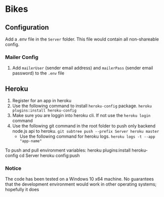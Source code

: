 
# Bikes

## Configuration
Add a .env file in the `Server` folder. This file would contain all non-shareable config.


### Mailer Config
1. Add `mailerUser` (sender email address) and `mailerPass` (sender email password) to the `.env` file 


## Heroku
1. Register for an app in heroku 
2. Use the following command to install `heroku-config` package. `heroku plugins:install heroku-config`
3. Make sure you are loggin into heroku cli. If not use the `heroku login` command
2. Use the following git command in the root folder to push only backend node.js api to heroku. `git subtree push --prefix Server heroku master` 
    * Use the following command for heroku logs. `heroku logs -t --app "app-name"` 

To push and pull environment variables: 
heroku plugins:install heroku-config
cd Server
heroku config:push

### Notice

The code has been tested on a Windows 10 x64 machine. No guarantees that the development environment would work in other operating systems; hopefully it does


